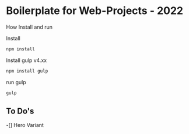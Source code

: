 # Boilerplate for Web-Projects - 2022

How Install and run

Install

```bash
npm install
```

Install gulp v4.xx
```bash
npm install gulp
```

run gulp
```bash
gulp
```

## To Do's

-[] Hero Variant

